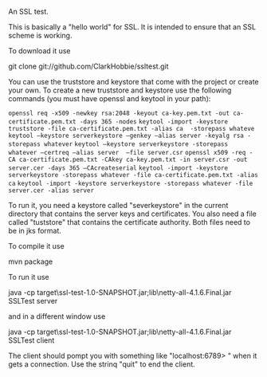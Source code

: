 An SSL test.

This is basically a "hello world" for SSL. It is intended to ensure that an SSL scheme is working.

To download it use

git clone git://github.com/ClarkHobbie/ssltest.git


You can use the truststore and keystore that come with the project or create your own.  To create a new truststore and keystore use the following commands (you must have openssl and keytool in your path):

`openssl req -x509 -newkey rsa:2048 -keyout ca-key.pem.txt -out ca-certificate.pem.txt -days 365 -nodes`
`keytool -import -keystore truststore -file ca-certificate.pem.txt -alias ca  -storepass whateve`
`keytool –keystore serverkeystore –genkey –alias server -keyalg rsa -storepass whatever`
`keytool –keystore serverkeystore -storepass whatever –certreq –alias server  –file server.csr`
`openssl x509 -req -CA ca-certificate.pem.txt -CAkey ca-key.pem.txt -in server.csr -out server.cer -days 365 –CAcreateserial`
`keytool -import -keystore serverkeystore -storepass whatever -file ca-certificate.pem.txt -alias ca`
`keytool -import -keystore serverkeystore -storepass whatever -file server.cer -alias server`

To run it, you need a keystore called "severkeystore" in the current directory that contains the server keys and certificates. You also need a file called "tuststore" that contains the certificate authority. Both files need to be in jks format.

To compile it use

mvn package

To run it use

java -cp target\ssl-test-1.0-SNAPSHOT.jar;lib\netty-all-4.1.6.Final.jar SSLTest server

and in a different window use

java -cp target\ssl-test-1.0-SNAPSHOT.jar;lib\netty-all-4.1.6.Final.jar SSLTest client

The client should pompt you with something like "localhost:6789> " when it gets a connection.  Use the strinq "quit" to end the client.